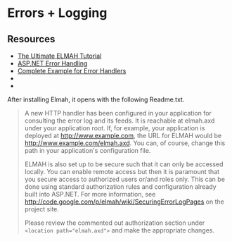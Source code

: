 # Errors + Logging

## Resources

- [The Ultimate ELMAH Tutorial](https://blog.elmah.io/elmah-tutorial/)
- [ASP.NET Error Handling](https://docs.microsoft.com/en-us/aspnet/web-forms/overview/getting-started/getting-started-with-aspnet-45-web-forms/aspnet-error-handling)
- [Complete Example for Error Handlers](https://msdn.microsoft.com/en-us/library/bb397417.aspx?f=255&MSPPError=-2147217396)
- []()
- []()

After installing Elmah, it opens with the following Readme.txt.

> A new HTTP handler has been configured in your application for consulting the
> error log and its feeds. It is reachable at elmah.axd under your application 
> root. If, for example, your application is deployed at http://www.example.com,
> the URL for ELMAH would be http://www.example.com/elmah.axd. You can, of
> course, change this path in your application's configuration file.
> 
> ELMAH is also set up to be secure such that it can only be accessed locally.
> You can enable remote access but then it is paramount that you secure access
> to authorized users or/and roles only. This can be done using standard
> authorization rules and configuration already built into ASP.NET. For more
> information, see http://code.google.com/p/elmah/wiki/SecuringErrorLogPages on
> the project site.
> 
> Please review the commented out authorization section under
> `<location path="elmah.axd">` and make the appropriate changes.



